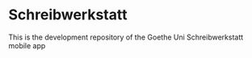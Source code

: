 Schreibwerkstatt
================

This is the development repository of the Goethe Uni Schreibwerkstatt mobile app
